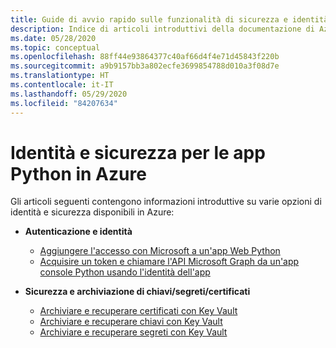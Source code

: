 ```yaml
---
title: Guide di avvio rapido sulle funzionalità di sicurezza e identità di Azure per le app Python in Azure
description: Indice di articoli introduttivi della documentazione di Azure su autenticazione, identità e sicurezza nelle app Python.
ms.date: 05/28/2020
ms.topic: conceptual
ms.openlocfilehash: 88ff44e93864377c40af66d4f4e71d45843f220b
ms.sourcegitcommit: a9b9157bb3a802ecfe3699854788d010a3f08d7e
ms.translationtype: HT
ms.contentlocale: it-IT
ms.lasthandoff: 05/29/2020
ms.locfileid: "84207634"
---
```

# <a name="identity-and-security-for-python-apps-on-azure"></a>Identità e sicurezza per le app Python in Azure

Gli articoli seguenti contengono informazioni introduttive su varie opzioni di identità e sicurezza disponibili in Azure:

- **Autenticazione e identità**
  - [Aggiungere l'accesso con Microsoft a un'app Web Python](/azure/active-directory/develop/quickstart-v2-python-webapp)
  - [Acquisire un token e chiamare l'API Microsoft Graph da un'app console Python usando l'identità dell'app](/azure/active-directory/develop/quickstart-v2-python-daemon)

- **Sicurezza e archiviazione di chiavi/segreti/certificati**
  - [Archiviare e recuperare certificati con Key Vault](/azure/key-vault/certificates/quick-create-python)
  - [Archiviare e recuperare chiavi con Key Vault](/azure/key-vault/keys/quick-create-python)
  - [Archiviare e recuperare segreti con Key Vault](/azure/key-vault/quick-create-python)
